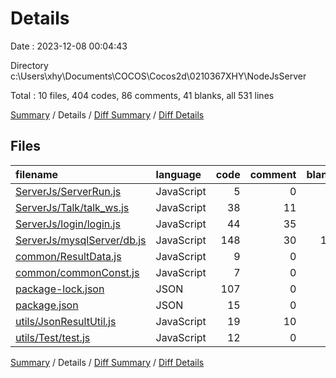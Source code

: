 # Details

Date : 2023-12-08 00:04:43

Directory c:\\Users\\xhy\\Documents\\COCOS\\Cocos2d\\0210367XHY\\NodeJsServer

Total : 10 files,  404 codes, 86 comments, 41 blanks, all 531 lines

[Summary](results.md) / Details / [Diff Summary](diff.md) / [Diff Details](diff-details.md)

## Files
| filename | language | code | comment | blank | total |
| :--- | :--- | ---: | ---: | ---: | ---: |
| [ServerJs/ServerRun.js](/ServerJs/ServerRun.js) | JavaScript | 5 | 0 | 2 | 7 |
| [ServerJs/Talk/talk_ws.js](/ServerJs/Talk/talk_ws.js) | JavaScript | 38 | 11 | 5 | 54 |
| [ServerJs/login/login.js](/ServerJs/login/login.js) | JavaScript | 44 | 35 | 9 | 88 |
| [ServerJs/mysqlServer/db.js](/ServerJs/mysqlServer/db.js) | JavaScript | 148 | 30 | 16 | 194 |
| [common/ResultData.js](/common/ResultData.js) | JavaScript | 9 | 0 | 1 | 10 |
| [common/commonConst.js](/common/commonConst.js) | JavaScript | 7 | 0 | 1 | 8 |
| [package-lock.json](/package-lock.json) | JSON | 107 | 0 | 1 | 108 |
| [package.json](/package.json) | JSON | 15 | 0 | 1 | 16 |
| [utils/JsonResultUtil.js](/utils/JsonResultUtil.js) | JavaScript | 19 | 10 | 4 | 33 |
| [utils/Test/test.js](/utils/Test/test.js) | JavaScript | 12 | 0 | 1 | 13 |

[Summary](results.md) / Details / [Diff Summary](diff.md) / [Diff Details](diff-details.md)